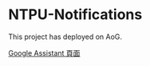 # NTPU-Notifications
This project has deployed on AoG.

[Google Assistant 頁面](https://assistant.google.com/services/a/uid/0000003f478b6019?hl=zh-TW&source=web)
